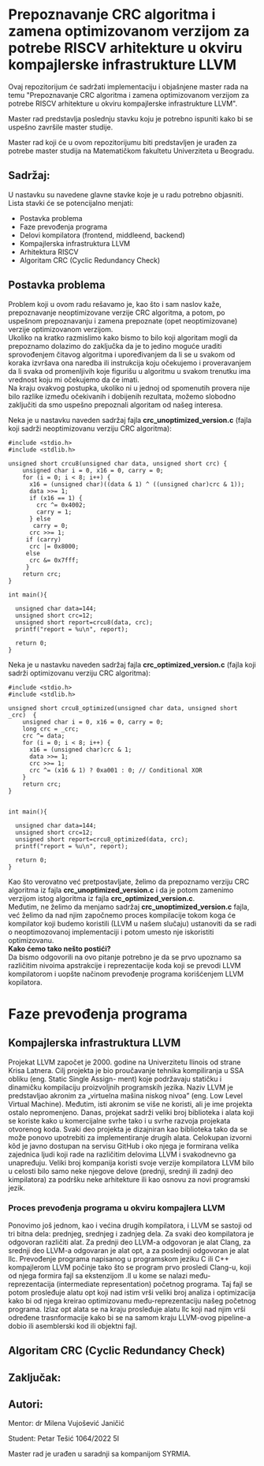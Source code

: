 # Prepoznavanje CRC algoritma i zamena optimizovanom verzijom za potrebe RISCV arhitekture u okviru kompajlerske infrastrukture LLVM
Ovaj repozitorijum će sadržati implementaciju i objašnjene master rada na temu "Prepoznavanje CRC algoritma i zamena optimizovanom verzijom za potrebe RISCV arhitekture u okviru kompajlerske infrastrukture LLVM". 

Master rad predstavlja poslednju stavku koju je potrebno ispuniti kako bi se uspešno završile master studije. 

Master rad koji će u ovom repozitorijumu biti predstavljen je urađen za potrebe master studija na Matematičkom fakultetu Univerziteta u Beogradu.

## Sadržaj:
U nastavku su navedene glavne stavke koje je u radu potrebno objasniti. Lista stavki će se potencijalno menjati:
- Postavka problema
- Faze prevođenja programa
- Delovi kompilatora (frontend, middleend, backend)
- Kompajlerska infrastruktura LLVM
- Arhitektura RISCV
- Algoritam CRC (Cyclic Redundancy Check)

## Postavka problema
Problem koji u ovom radu rešavamo je, kao što i sam naslov kaže, prepoznavanje neoptimizovane verzije CRC algoritma, a potom, po uspešnom prepoznavanju i zamena prepoznate (opet neoptimizovane) verzije optimizovanom verzijom. <br>
Ukoliko na kratko razmislimo kako bismo to bilo koji algoritam mogli da prepoznamo dolazimo do zaključka da je to jedino moguće uraditi sprovođenjem čitavog algoritma i upoređivanjem da li se u svakom od koraka izvršava ona naredba ili instrukcija koju očekujemo i proveravanjem da li svaka od promenljivih koje figurišu u algoritmu u svakom trenutku ima vrednost koju mi očekujemo da će imati. <br> 
Na kraju ovakvog postupka, ukoliko ni u jednoj od spomenutih provera nije bilo razlike između očekivanih i dobijenih rezultata, možemo slobodno zaključiti da smo uspešno prepoznali algoritam od našeg interesa.

Neka je u nastavku naveden sadržaj fajla **crc_unoptimized_version.c** (fajla koji sadrži neoptimizovanu verziju CRC algoritma):
```
#include <stdio.h>
#include <stdlib.h>

unsigned short crcu8(unsigned char data, unsigned short crc) {
    unsigned char i = 0, x16 = 0, carry = 0;
    for (i = 0; i < 8; i++) {
      x16 = (unsigned char)((data & 1) ^ ((unsigned char)crc & 1));
      data >>= 1;
      if (x16 == 1) {
        crc ^= 0x4002;
        carry = 1;
      } else
       carry = 0;
      crc >>= 1;
     if (carry)
      crc |= 0x8000;
     else
      crc &= 0x7fff;
     }
    return crc;
}

int main(){

  unsigned char data=144;
  unsigned short crc=12;
  unsigned short report=crcu8(data, crc);
  printf("report = %u\n", report);

  return 0; 
}
```

Neka je u nastavku naveden sadržaj fajla **crc_optimized_version.c** (fajla koji sadrži optimizovanu verziju CRC algoritma):
```
#include <stdio.h>
#include <stdlib.h>

unsigned short crcu8_optimized(unsigned char data, unsigned short _crc)  {
    unsigned char i = 0, x16 = 0, carry = 0;
    long crc = _crc;
    crc ^= data;
    for (i = 0; i < 8; i++) {
      x16 = (unsigned char)crc & 1;
      data >>= 1;
      crc >>= 1;
      crc ^= (x16 & 1) ? 0xa001 : 0; // Conditional XOR
    }
    return crc;
}


int main(){

  unsigned char data=144;
  unsigned short crc=12;
  unsigned short report=crcu8_optimized(data, crc);
  printf("report = %u\n", report);
   
  return 0; 
}
```
Kao što verovatno već pretpostavljate, želimo da prepoznamo verziju CRC algoritma iz fajla **crc_unoptimized_version.c** i da je potom zamenimo verzijom istog algoritma iz fajla **crc_optimized_version.c**. <br>
Međutim, ne želimo da menjamo sadržaj **crc_unoptimized_version.c** fajla, već želimo da nad njim započnemo proces kompilacije tokom koga će kompilator koji budemo koristili (LLVM u našem slučaju) ustanoviti da se radi o neoptimozovanoj implementaciji i potom umesto nje iskoristiti optimizovanu. <br>
**Kako ćemo tako nešto postići?** <br>
Da bismo odgovorili na ovo pitanje potrebno je da se prvo upoznamo sa različitim nivoima apstrakcije i reprezentacije koda koji se prevodi LLVM kompilatorom i uopšte načinom prevođenje programa korišćenjem LLVM kopilatora.  

# Faze prevođenja programa

## Kompajlerska infrastruktura LLVM
Projekat LLVM započet je 2000. godine na Univerzitetu Ilinois od strane Krisa
Latnera. Cilj projekta je bio proučavanje tehnika kompiliranja u SSA obliku (eng. Static Single Assign-
ment) koje podržavaju statičku i dinamičku kompilaciju proizvoljnih programskih
jezika. Naziv LLVM je predstavljao akronim za „virtuelna mašina niskog nivoa”
(eng. Low Level Virtual Machine). Međutim, isti akronim se više ne koristi, ali je ime projekta
ostalo nepromenjeno. Danas, projekat sadrži veliki broj biblioteka i alata koji se
koriste kako u komercijalne svrhe tako i u svrhe razvoja projekata otvorenog koda. Svaki deo projekta je dizajniran 
kao biblioteka tako da se može ponovo upotrebiti za implementiranje drugih
alata. Celokupan izvorni kôd je javno dostupan na servisu GitHub i oko njega je formirana velika zajednica ljudi koji 
rade na različitim delovima LLVM i svakodnevno ga unapređuju. Veliki broj kompanija koristi svoje verzije kompilatora 
LLVM bilo u celosti bilo samo neke njegove delove (prednji, srednji ili zadnji deo kimpilatora) za podršku neke 
arhitekture ili kao osnovu za novi programski jezik.

### Proces prevođenja programa u okviru kompajlera LLVM
Ponovimo još jednom, kao i većina drugih kompilatora, i LLVM se sastoji od tri bitna dela: prednjeg, srednjeg i zadnjeg dela.
Za svaki deo kompilatora je odgovoran različiti alat. 
Za prednji deo LLVM-a odgovoran je alat Clang, za srednji deo LLVM-a odgovaran je alat opt, a za poslednji odgovoran je alat llc.
Prevođenje programa napisanog u programskom jeziku C ili C++ kompajlerom LLVM počinje tako što se program prvo prosledi Clang-u, koji od njega formira fajl sa ekstenzijom .ll
u kome se nalazi među-reprezentacija (intermediate representation) početnog programa. Taj fajl se potom prosleđuje alatu opt koji nad istim vrši veliki broj analiza i optimizacija
kako bi od njega kreirao optimizovanu među-reprezentaciju našeg početnog programa. Izlaz opt alata se na kraju prosleđuje alatu llc koji nad njim vrši određene trasnformacije kako bi 
se na samom kraju LLVM-ovog pipeline-a dobio ili asemblerski kod ili objektni fajl.

## Algoritam CRC (Cyclic Redundancy Check)

## Zaključak:

## Autori:
Mentor: dr Milena Vujošević Janičić

Student: Petar Tešić 1064/2022 5I

Master rad je urađen u saradnji sa kompanijom SYRMIA.
